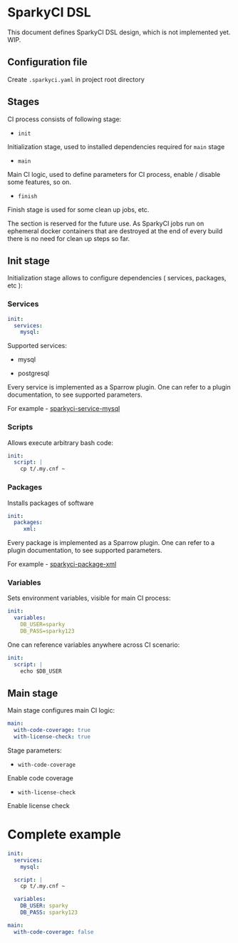 # SparkyCI DSL

This document defines SparkyCI DSL design, which is not
implemented yet. WIP.

## Configuration file

Create `.sparkyci.yaml` in project root directory

## Stages

CI process consists of following stage:

* `init`

Initialization stage, used to installed dependencies required for `main` stage


* `main`

Main CI logic, used to define parameters for CI process, enable / disable some 
features, so on.


* `finish`

Finish stage is used for some clean up jobs, etc. 

The section is reserved for the future use. As SparkyCI jobs run on
ephemeral docker containers that are destroyed at the end of every build
there is no need for clean up steps so far.



## Init stage

Initialization stage allows to configure dependencies ( services, packages, etc ):

### Services

```yaml
init:
  services:
    mysql:
```

Supported services:

* mysql

* postgresql

Every service is implemented as a Sparrow plugin.
One can refer to a plugin documentation,
to see supported parameters.

For example - [sparkyci-service-mysql](http://sparrowhub.io/plugin/sparkyci-service-mysql/0.000012)

### Scripts

Allows execute arbitrary bash code:

```yaml
init:
  script: |
    cp t/.my.cnf ~
```

### Packages 

Installs packages of software

```yaml
init:
  packages:
     xml:
```

Every package is implemented as a Sparrow plugin.
One can refer to a plugin documentation,
to see supported parameters.

For example - [sparkyci-package-xml](http://sparrowhub.io/plugin/sparkyci-package-xml/0.000001)


### Variables

Sets environment variables, visible for main CI process:

```yaml
init:
  variables:
    DB_USER=sparky
    DB_PASS=sparky123
```

One can reference variables anywhere 
across CI scenario:

```yaml
init:
  script: |
    echo $DB_USER
```

## Main stage

Main stage configures main CI logic:

```yaml
main:
  with-code-coverage: true
  with-license-check: true
```

Stage parameters:

* `with-code-coverage`

Enable code coverage

* `with-license-check`

Enable license check


# Complete example

```yaml
init:
  services:
    mysql:

  script: |
    cp t/.my.cnf ~

  variables:
    DB_USER: sparky
    DB_PASS: sparky123

main:
  with-code-coverage: false
```
